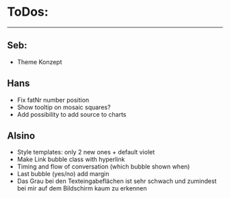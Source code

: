 # ToDos:
---

## Seb:
- Theme Konzept

## Hans
- Fix fatNr number position
- Show tooltip on mosaic squares?
- Add possibility to add source to charts

## Alsino
- Style templates: only 2 new ones + default violet
- Make Link bubble class with hyperlink
- Timing and flow of conversation (which bubble shown when)
- Last bubble (yes/no) add margin
- Das Grau bei den Texteingabeflächen ist sehr schwach und zumindest bei mir auf dem Bildschirm kaum zu erkennen
